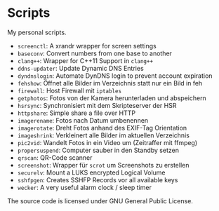 Scripts
=======

My personal scripts.

* `screenctl`: A xrandr wrapper for screen settings
* `baseconv`: Convert numbers from one base to another
* `clang++`: Wrapper for C++11 Support in `clang++`
* `ddns-updater`: Update Dynamic DNS Entries
* `dyndnslogin`: Automate DynDNS login to prevent account expiration
* `fehshow`: Öffnet alle Bilder im Verzeichnis statt nur ein Bild in feh
* `firewall`: Host Firewall mit `iptables`
* `getphotos`: Fotos von der Kamera herunterladen und abspeichern
* `hsrsync`: Synchronisiert mit dem Skripteserver der HSR
* `httpshare`: Simple share a file over HTTP
* `imagerename`: Fotos nach Datum umbenennen
* `imagerotate`: Dreht Fotos anhand des EXIF-Tag Orientation
* `imageshrink`: Verkleinert alle Bilder im aktuellen Verzeichnis
* `pic2vid`: Wandelt Fotos in ein Video um (Zeitraffer mit ffmpeg)
* `propersuspend`: Computer sauber in den Standby setzen
* `qrscan`: QR-Code scanner
* `screenshot`: Wrapper für `scrot` um Screenshots zu erstellen
* `securelv`: Mount a LUKS encrypted Logical Volume
* `sshfpgen`: Creates SSHFP Records vor all available keys
* `wecker`: A very useful alarm clock / sleep timer

The source code is licensed under GNU General Public License.

